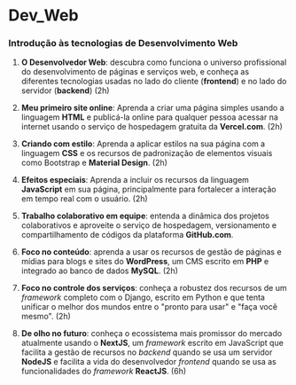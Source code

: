 # Dev_Web

### Introdução às tecnologias de Desenvolvimento Web

1. **O Desenvolvedor Web**: descubra como funciona o universo profissional do desenvolvimento de páginas e serviços web, e conheça as diferentes tecnologias usadas no lado do cliente (**frontend**) e no lado do servidor (**backend**) (2h)

2. **Meu primeiro site online**: Aprenda a criar uma página simples usando a linguagem **HTML** e publicá-la online para qualquer pessoa acessar na internet usando o serviço de hospedagem gratuita da **Vercel.com**. (2h)

3. **Criando com estilo**: Aprenda a aplicar estilos na sua página com a linguagem **CSS** e os recursos de padronização de elementos visuais como Bootstrap e **Material Design**. (2h)

4. **Efeitos especiais**: Aprenda a incluir os recursos da linguagem **JavaScript** em sua página, principalmente para fortalecer a interação em tempo real com o usuário. (2h)

5. **Trabalho colaborativo em equipe**: entenda a dinâmica dos projetos colaborativos e aproveite o serviço de hospedagem, versionamento e compartilhamento de códigos da plataforma **GitHub.com**.

6. **Foco no conteúdo**: aprenda a usar os recursos de gestão de páginas e mídias para blogs e sites do **WordPress**, um CMS escrito em **PHP** e integrado ao banco de dados **MySQL**. (2h)

7. **Foco no controle dos serviços**: conheça a robustez dos recursos de um *framework* completo com o Django, escrito em Python e que tenta unificar o melhor dos mundos entre o "pronto para usar" e "faça você mesmo". (2h)

8. **De olho no futuro**: conheça o ecossistema mais promissor do mercado atualmente usando o **NextJS**, um *framework* escrito em JavaScript que facilita a gestão de recursos no *backend* quando se usa um servidor **NodeJS** e facilita a vida do desenvolvedor *frontend* quando se usa as funcionalidades do *framework* **ReactJS**. (6h)
